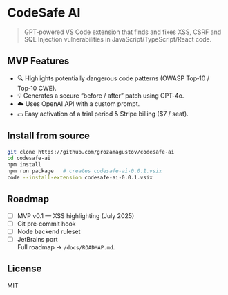 # CodeSafe AI

> GPT‑powered VS Code extension that finds and fixes XSS, CSRF and SQL Injection vulnerabilities in JavaScript/TypeScript/React code.

## MVP Features
- 🔍 Highlights potentially dangerous code patterns (OWASP Top‑10 / Top‑10 CWE).
- 💡 Generates a secure “before / after” patch using GPT‑4o.
- ☁️ Uses OpenAI API with a custom prompt.
- 💵 Easy activation of a trial period & Stripe billing ($7 / seat).

## Install from source
```bash
git clone https://github.com/grozamagustov/codesafe-ai
cd codesafe-ai
npm install
npm run package   # creates codesafe-ai-0.0.1.vsix
code --install-extension codesafe-ai-0.0.1.vsix
```

## Roadmap
- [ ] MVP v0.1 — XSS highlighting (July 2025)
- [ ] Git pre‑commit hook
- [ ] Node backend ruleset
- [ ] JetBrains port  
  Full roadmap → `/docs/ROADMAP.md`.

## License
MIT
